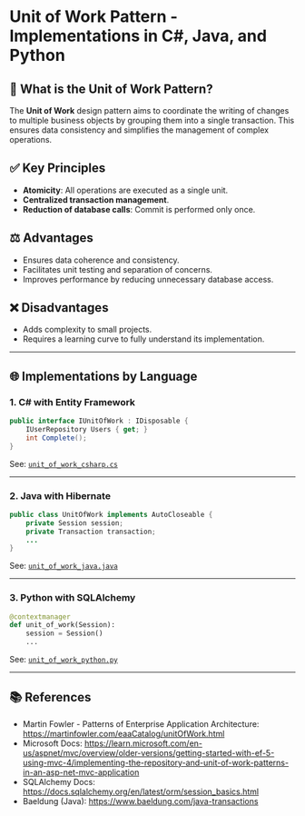 
# Unit of Work Pattern - Implementations in C#, Java, and Python

## 📌 What is the Unit of Work Pattern?

The **Unit of Work** design pattern aims to coordinate the writing of changes to multiple business objects by grouping them into a single transaction. This ensures data consistency and simplifies the management of complex operations.

## ✅ Key Principles

- **Atomicity**: All operations are executed as a single unit.
- **Centralized transaction management**.
- **Reduction of database calls**: Commit is performed only once.

## ⚖️ Advantages

- Ensures data coherence and consistency.
- Facilitates unit testing and separation of concerns.
- Improves performance by reducing unnecessary database access.

## ❌ Disadvantages

- Adds complexity to small projects.
- Requires a learning curve to fully understand its implementation.

---

## 🌐 Implementations by Language

### 1. C# with Entity Framework

```csharp
public interface IUnitOfWork : IDisposable {
    IUserRepository Users { get; }
    int Complete();
}
```

See: [`unit_of_work_csharp.cs`](./unit_of_work_csharp.cs)

---

### 2. Java with Hibernate

```java
public class UnitOfWork implements AutoCloseable {
    private Session session;
    private Transaction transaction;
    ...
}
```

See: [`unit_of_work_java.java`](./unit_of_work_java.java)

---

### 3. Python with SQLAlchemy

```python
@contextmanager
def unit_of_work(Session):
    session = Session()
    ...
```

See: [`unit_of_work_python.py`](./unit_of_work_python.py)

---

## 📚 References

- Martin Fowler - Patterns of Enterprise Application Architecture: https://martinfowler.com/eaaCatalog/unitOfWork.html
- Microsoft Docs: https://learn.microsoft.com/en-us/aspnet/mvc/overview/older-versions/getting-started-with-ef-5-using-mvc-4/implementing-the-repository-and-unit-of-work-patterns-in-an-asp-net-mvc-application
- SQLAlchemy Docs: https://docs.sqlalchemy.org/en/latest/orm/session_basics.html
- Baeldung (Java): https://www.baeldung.com/java-transactions

